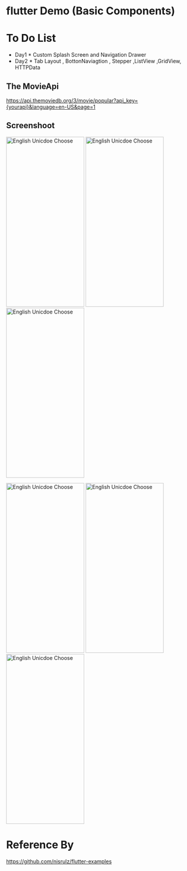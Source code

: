 # flutter Demo (Basic Components)

# To Do List
- Day1  * Custom Splash Screen and Navigation Drawer
- Day2  * Tab Layout , BottonNaviagtion , Stepper ,ListView ,GridView, HTTPData


## The MovieApi
https://api.themoviedb.org/3/movie/popular?api_key={yourapi}&language=en-US&page=1

Screenshoot
--------
  <img alt="English Unicdoe Choose" src="https://github.com/dev-mgkaung/flutter_demo/blob/master/Screenshot_2020-05-14-20-41-57-777_com.example.flutterdemo.jpg" width=210 height=456 />     <img alt="English Unicdoe Choose" src="https://github.com/dev-mgkaung/flutter_demo/blob/master/Screenshot_2020-05-14-22-06-15-420_com.example.flutterdemo.jpg" width=210 height=456 />   <img alt="English Unicdoe Choose" src="https://github.com/dev-mgkaung/flutter_demo/blob/master/screenshot_4.jpg" width=210 height=456 />
  
  <img alt="English Unicdoe Choose" src="https://github.com/dev-mgkaung/flutter_demo/blob/master/screenshot_5.jpg" width=210 height=456 />    <img alt="English Unicdoe Choose" src="https://github.com/dev-mgkaung/flutter_demo/blob/master/screenshot_6.jpg" width=210 height=456 />    <img alt="English Unicdoe Choose" src="https://github.com/dev-mgkaung/flutter_demo/blob/master/screen_shot7.jpg" width=210 height=456 />


# Reference By
https://github.com/nisrulz/flutter-examples
